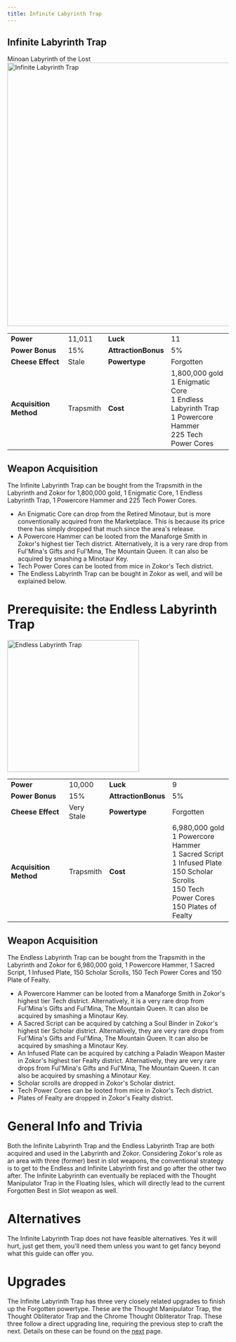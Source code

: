 ```yaml
---
title: Infinite Labyrinth Trap
---
```


## Infinite Labyrinth Trap

Minoan Labyrinth of the Lost
<img src="/assets/images/weapons/ilt.png" alt="Infinite Labyrinth Trap" width="600">

|                        |           |                     |                                                                                                                     |
| ---------------------- | --------- | ------------------- | ------------------------------------------------------------------------------------------------------------------- |
| **Power**              | 11,011    | **Luck**            | 11                                                                                                                  |
| **Power Bonus**        | 15%       | **AttractionBonus** | 5%                                                                                                                  |
| **Cheese Effect**      | Stale     | **Powertype**       | Forgotten                                                                                                           |
| **Acquisition Method** | Trapsmith | **Cost**            | 1,800,000 gold<br> 1 Enigmatic Core <br> 1 Endless Labyrinth Trap <br> 1 Powercore Hammer <br> 225 Tech Power Cores |

## Weapon Acquisition

The Infinite Labyrinth Trap can be bought from the Trapsmith in the Labyrinth and Zokor for 1,800,000 gold, 1 Enigmatic Core, 1 Endless Labyrinth Trap, 1 Powercore Hammer and 225 Tech Power Cores.

- An Enigmatic Core can drop from the Retired Minotaur, but is more conventionally acquired from the Marketplace. This is because its price there has simply dropped that much since the area's release.
- A Powercore Hammer can be looted from the Manaforge Smith in Zokor's highest tier Tech district. Alternatively, it is a very rare drop from Ful'Mina's Gifts and Ful'Mina, The Mountain Queen. It can also be acquired by smashing a Minotaur Key.
- Tech Power Cores can be looted from mice in Zokor's Tech district.
- The Endless Labyrinth Trap can be bought in Zokor as well, and will be explained below.

# Prerequisite: the Endless Labyrinth Trap

<img src="/assets/images/weapons/elt.png" alt="Endless Labyrinth Trap" width="300">

|                        |            |                     |                                                                                                                                                               |
| ---------------------- | ---------- | ------------------- | ------------------------------------------------------------------------------------------------------------------------------------------------------------- |
| **Power**              | 10,000     | **Luck**            | 9                                                                                                                                                             |
| **Power Bonus**        | 15%        | **AttractionBonus** | 5%                                                                                                                                                            |
| **Cheese Effect**      | Very Stale | **Powertype**       | Forgotten                                                                                                                                                     |
| **Acquisition Method** | Trapsmith  | **Cost**            | 6,980,000 gold <br> 1 Powercore Hammer <br> 1 Sacred Script <br> 1 Infused Plate <br> 150 Scholar Scrolls <br> 150 Tech Power Cores <br> 150 Plates of Fealty |

## Weapon Acquisition

The Endless Labyrinth Trap can be bought from the Trapsmith in the Labyrinth and Zokor for 6,980,000 gold, 1 Powercore Hammer, 1 Sacred Script, 1 Infused Plate, 150 Scholar Scrolls, 150 Tech Power Cores and 150 Plate of Fealty.

- A Powercore Hammer can be looted from a Manaforge Smith in Zokor's highest tier Tech district. Alternatively, it is a very rare drop from Ful'Mina's Gifts and Ful'Mina, The Mountain Queen. It can also be acquired by smashing a Minotaur Key.
- A Sacred Script can be acquired by catching a Soul Binder in Zokor's highest tier Scholar district. Alternatively, they are very rare drops from Ful'Mina's Gifts and Ful'Mina, The Mountain Queen. It can also be acquired by smashing a Minotaur Key.
- An Infused Plate can be acquired by catching a Paladin Weapon Master in Zokor's highest tier Fealty district. Alternatively, they are very rare drops from Ful'Mina's Gifts and Ful'Mina, The Mountain Queen. It can also be acquired by smashing a Minotaur Key.
- Scholar scrolls are dropped in Zokor's Scholar district.
- Tech Power Cores can be looted from mice in Zokor's Tech district.
- Plates of Fealty are dropped in Zokor's Fealty district.

# General Info and Trivia

Both the Infinite Labyrinth Trap and the Endless Labyrinth Trap are both acquired and used in the Labyrinth and Zokor. Considering Zokor's role as an area with three (former) best in slot weapons, the conventional strategy is to get to the Endless and Infinite Labyrinth first and go after the other two after. The Infinite Labyrinth can eventually be replaced with the Thought Manipulator Trap in the Floating Isles, which will directly lead to the current Forgotten Best in Slot weapon as well.

# Alternatives

The Infinite Labyrinth Trap does not have feasible alternatives. Yes it will hurt, just get them, you'll need them unless you want to get fancy beyond what this guide can offer you.

# Upgrades

The Infinite Labyrinth Trap has three very closely related upgrades to finish up the Forgotten powertype. These are the Thought Manipulator Trap, the Thought Obliterator Trap and the Chrome Thought Obliterator Trap. These three follow a direct upgrading line, requiring the previous step to craft the next. Details on these can be found on the [next](/weapons/forgotten/tot) page.
